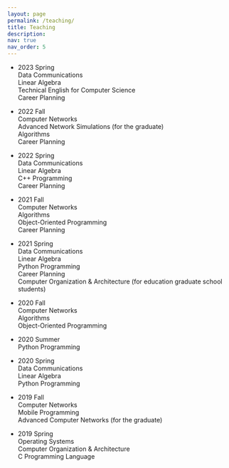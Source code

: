 ```yaml
---
layout: page
permalink: /teaching/
title: Teaching
description: 
nav: true
nav_order: 5
---
```


* 2023 Spring <br>
Data Communications <br>
Linear Algebra <br>
Technical English for Computer Science <br>
Career Planning <br>


* 2022 Fall <br>
Computer Networks <br>
Advanced Network Simulations (for the graduate) <br>
Algorithms <br>
Career Planning <br>


* 2022 Spring <br>
Data Communications <br>
Linear Algebra <br>
C++ Programming <br>
Career Planning <br>


* 2021 Fall <br>
Computer Networks <br>
Algorithms <br>
Object-Oriented Programming <br>
Career Planning <br>


* 2021 Spring <br>
Data Communications <br>
Linear Algebra <br>
Python Programming <br>
Career Planning <br>
Computer Organization & Architecture  (for education graduate school students) <br>


* 2020 Fall <br>
Computer Networks <br>
Algorithms <br>
Object-Oriented Programming <br>


* 2020 Summer <br>
Python Programming <br>


* 2020 Spring <br>
Data Communications <br>
Linear Algebra <br>
Python Programming <br>


* 2019 Fall <br>
Computer Networks <br>
Mobile Programming <br>
Advanced Computer Networks (for the graduate) <br>


* 2019 Spring <br>
Operating Systems <br>
Computer Organization & Architecture <br>
C Programming Language <br>
